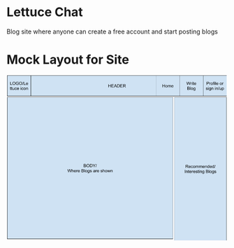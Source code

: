 # Lettuce Chat

Blog site where anyone can create a free account and start posting blogs

# Mock Layout for Site
![BluePrint](./Assets/BlogBluePrint.png)